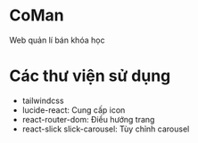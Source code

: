 # CoMan

Web quản lí bán khóa học

# Các thư viện sử dụng

- tailwindcss
- lucide-react: Cung cấp icon
- react-router-dom: Điều hướng trang
- react-slick slick-carousel: Tùy chỉnh carousel
